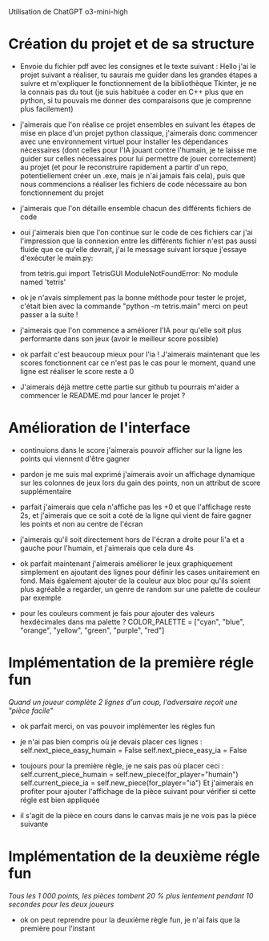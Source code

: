 Utilisation de ChatGPT o3-mini-high

# Création du projet et de sa structure
- Envoie du fichier pdf avec les consignes et le texte suivant :
    Hello j'ai le projet suivant a réaliser, tu saurais me guider dans les grandes étapes a suivre et m'expliquer le fonctionnement de la bibliothèque Tkinter, je ne la connais pas du tout (je suis habituée a coder en C++ plus que en python, si tu pouvais me donner des comparaisons que je comprenne plus facilement)

- j'aimerais que l'on réalise ce projet ensembles en suivant les étapes de mise en place d'un projet python classique, j'aimerais donc commencer avec une environnement virtuel pour installer les dépendances nécessaires (dont celles pour l'IA jouant contre l'humain, je te laisse me guider sur celles nécessaires pour lui permettre de jouer correctement) au projet (et pour le reconstruire rapidement a partir d'un repo, potentiellement créer un .exe, mais je n'ai jamais fais cela), puis que nous commencions a réaliser les fichiers de code nécessaire au bon fonctionnement du projet

- j'aimerais que l'on détaille ensemble chacun des différents fichiers de code

- oui j'aimerais bien que l'on continue sur le code de ces fichiers car j'ai l'impression que la connexion entre les différents fichier n'est pas aussi fluide que ce qu'elle devrait, j'ai le message suivant lorsque j'essaye d'exécuter le main.py:

    from tetris.gui import TetrisGUI
ModuleNotFoundError: No module named 'tetris'

- ok je n'avais simplement pas la bonne méthode pour tester le projet, c'était bien avec la commande "python -m tetris.main" merci on peut passer a la suite !

- j'aimerais que l'on commence a améliorer l'IA pour qu'elle soit plus performante dans son jeux (avoir le meilleur score possible)

- ok parfait c'est beaucoup mieux pour l'ia ! J'aimerais maintenant que les scores fonctionnent car ce n'est pas le cas pour le moment, quand une ligne est réaliser le score reste a 0

- J'aimerais déjà mettre cette partie sur github tu pourrais m'aider a commencer le README.md pour lancer le projet ?

# Amélioration de l'interface
- continuions dans le score j'aimerais pouvoir afficher sur la ligne les points qui viennent d'être gagner

- pardon je me suis mal exprimé j'aimerais avoir un affichage dynamique sur les colonnes de jeux lors du gain des points, non un attribut de score supplémentaire

- parfait j'aimerais que cela n'affiche pas les +0 et que l'affichage reste 2s, et j'aimerais que ce soit a coté de la ligne qui vient de faire gagner les points et non au centre de l'écran

- j'aimerais qu'il soit directement hors de l'écran a droite pour li'a et a gauche pour l'humain, et j'aimerais que cela dure 4s

- ok parfait maintenant j'aimerais améliorer le jeux graphiquement simplement en ajoutant des lignes pour définir les cases unitairement en fond. Mais également ajouter de la couleur aux bloc pour qu'ils soient plus agréable a regarder, un genre de random sur une palette de couleur par exemple

- pour les couleurs comment je fais pour ajouter des valeurs hexdécimales dans ma palette ?
COLOR_PALETTE = ["cyan", "blue", "orange", "yellow", "green", "purple", "red"]

# Implémentation de la première régle fun
_Quand un joueur complète 2 lignes d'un coup, l'adversaire reçoit une "pièce facile"_

- ok parfait merci, on vas pouvoir implémenter les règles fun

- je n'ai pas bien compris où je devais placer ces lignes :
self.next_piece_easy_humain = False
self.next_piece_easy_ia = False

- toujours pour la première règle, je ne sais pas où placer ceci :
self.current_piece_humain = self.new_piece(for_player="humain")
self.current_piece_ia = self.new_piece(for_player="ia")
Et j'aimerais en profiter pour ajouter l'affichage de la pièce suivant pour vérifier si cette régle est bien appliquée 

- il s'agit de la pièce en cours dans le canvas mais je ne vois pas la pièce suivante

# Implémentation de la deuxième régle fun
_Tous les 1 000 points, les pièces tombent 20 % plus lentement pendant 10 secondes pour les deux joueurs_

- ok on peut reprendre pour la deuxième règle fun, je n'ai fais que la première pour l'instant